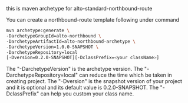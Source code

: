 this is maven archetype for alto-standard-northbound-route

You can create a northbound-route template following under command
```Bash
mvn archetype:generate \
-DarchetypeGroupId=alto-northbound \
-DarchetypeArtifactId=alto-northbound-archetype \
-DarchetypeVersion=1.0.0-SNAPSHOT \
-DarchetypeRepository=local 
[-Dversion=0.2.0-SNAPSHOT][-DclassPrefix=<your className>]
```
The "-DarchetypeVersion" is the archetype version.
The "-DarchetypeRepository=local" can reduce the time which be taken in creating project.
The "-Dversion" is the snapshot version of your project and it is optional and its default value is 0.2.0-SNAPSHOT.
The "-DclassPrefix" can help you custom your class name.









